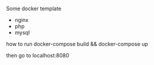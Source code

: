 Some docker template
- nginx
- php
- mysql

how to run
docker-compose build && docker-compose up

then go to localhost:8080
